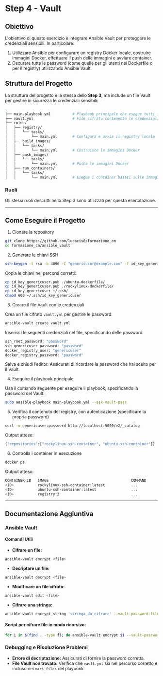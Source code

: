 # Step 4 - Vault

## Obiettivo
L'obiettivo di questo esercizio è integrare Ansible Vault per proteggere le credenziali sensibili. In particolare:
1. Utilizzare Ansible per configurare un registry Docker locale, costruire immagini Docker, effettuare il push delle immagini e avviare container.
2. Oscurare tutte le password (come quelle per gli utenti nei Dockerfile o per il registry) utilizzando Ansible Vault.

## Struttura del Progetto
La struttura del progetto è la stessa dello **Step 3**, ma include un file Vault per gestire in sicurezza le credenziali sensibili:
```bash
.
├── main-playbook.yml          # Playbook principale che esegue tutti i ruoli
├── vault.yml                  # File cifrato contenente le credenziali (es. password)
├── roles/
│   ├── registry/
│   │   └── tasks/
│   │       └── main.yml       # Configura e avvia il registry locale
│   ├── build_images/
│   │   └── tasks/
│   │       └── main.yml       # Costruisce le immagini Docker
│   ├── push_images/
│   │   └── tasks/
│   │       └── main.yml       # Pusha le immagini Docker
│   ├── run_containers/
│   │   └── tasks/
│   │       └── main.yml       # Esegue i container basati sulle immagini
```

### Ruoli

Gli stessi ruoli descritti nello Step 3 sono utilizzati per questa esercitazione.

---

## Come Eseguire il Progetto
1. Clonare la repository
```bash
git clone https://github.com/lucacis8/formazione_cm
cd formazione_cm/ansible_vault
```

2. Generare le chiavi SSH
```bash
ssh-keygen -t rsa -b 4096 -C "genericuser@example.com" -f id_key_genericuser
```

Copia le chiavi nei percorsi corretti:
```bash
cp id_key_genericuser.pub ./ubuntu-dockerfile/
cp id_key_genericuser.pub ./rockylinux-dockerfile/
cp id_key_genericuser ~/.ssh/
chmod 600 ~/.ssh/id_key_genericuser
```

3. Creare il file Vault con le credenziali

Crea un file cifrato `vault.yml` per gestire le password:
```bash
ansible-vault create vault.yml
```

Inserisci le seguenti credenziali nel file, specificando delle password:
```bash
ssh_root_password: "password"
ssh_genericuser_password: "password"
docker_registry_user: "genericuser"
docker_registry_password: "password"
```

Salva e chiudi l’editor. Assicurati di ricordare la password che hai scelto per il Vault.

4. Eseguire il playbook principale

Usa il comando seguente per eseguire il playbook, specificando la password del Vault:
```bash
sudo ansible-playbook main-playbook.yml --ask-vault-pass
```

5. Verifica il contenuto del registry, con autenticazione (specificare la propria password)
```bash
curl -u genericuser:password http://localhost:5000/v2/_catalog
```

Output atteso:
```bash
{"repositories":["rockylinux-ssh-container", "ubuntu-ssh-container"]}
```

6. Controlla i container in esecuzione
```bash
docker ps
```

Output atteso:
```bash
CONTAINER ID   IMAGE                                      COMMAND               PORTS
<ID>           rockylinux-ssh-container:latest            ...                   0.0.0.0:2222->22/tcp
<ID>           ubuntu-ssh-container:latest                ...                   0.0.0.0:22->22/tcp
<ID>           registry:2                                 ...                   0.0.0.0:5000->5000/tcp
```

---

## Documentazione Aggiuntiva

### Ansible Vault

#### Comandi Utili
- **Cifrare un file:**
```bash
ansible-vault encrypt <file>
```

- **Decriptare un file:**
```bash
ansible-vault decrypt <file>
```

- **Modificare un file cifrato:**
```bash
ansible-vault edit <file>
```

- **Cifrare una stringa:**
```bash
ansible-vault encrypt_string 'stringa_da_cifrare' --vault-password-file ~/.vault
```

#### Script per cifrare file in modo ricorsivo:
```bash
for i in $(find . -type f); do ansible-vault encrypt $i --vault-password-file ~/.vault && echo "$i cifrato"; done
```

### Debugging e Risoluzione Problemi
- **Errore di decriptazione:** Assicurati di fornire la password corretta.
- **File Vault non trovato:** Verifica che `vault.yml` sia nel percorso corretto e incluso nei `vars_files` del playbook.
